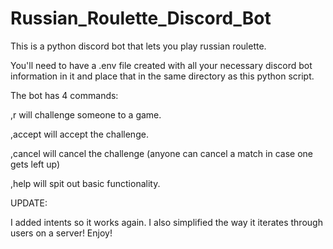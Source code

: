 # Russian_Roulette_Discord_Bot
This is a python discord bot that lets you play russian roulette.

You'll need to have a .env file created with all your necessary discord bot information in it and place that in the same directory as this python script.

The bot has 4 commands:

,r <user>  will challenge someone to a game.
  
,accept    will accept the challenge.

,cancel    will cancel the challenge (anyone can cancel a match in case one gets left up)

,help      will spit out basic functionality.

UPDATE:

I added intents so it works again. I also simplified the way it iterates through users on a server! Enjoy!
